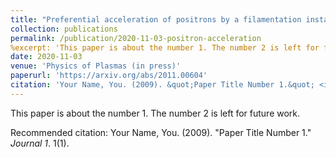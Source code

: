 ```yaml
---
title: "Preferential acceleration of positrons by a filamentation instability between an electron-proton beam and a pair plasma beam"
collection: publications
permalink: /publication/2020-11-03-positron-acceleration
%excerpt: 'This paper is about the number 1. The number 2 is left for future work.'%
date: 2020-11-03
venue: 'Physics of Plasmas (in press)'
paperurl: 'https://arxiv.org/abs/2011.00604'
citation: 'Your Name, You. (2009). &quot;Paper Title Number 1.&quot; <i>Journal 1</i>. 1(1).'
---
```

This paper is about the number 1. The number 2 is left for future work.

Recommended citation: Your Name, You. (2009). "Paper Title Number 1." <i>Journal 1</i>. 1(1).
